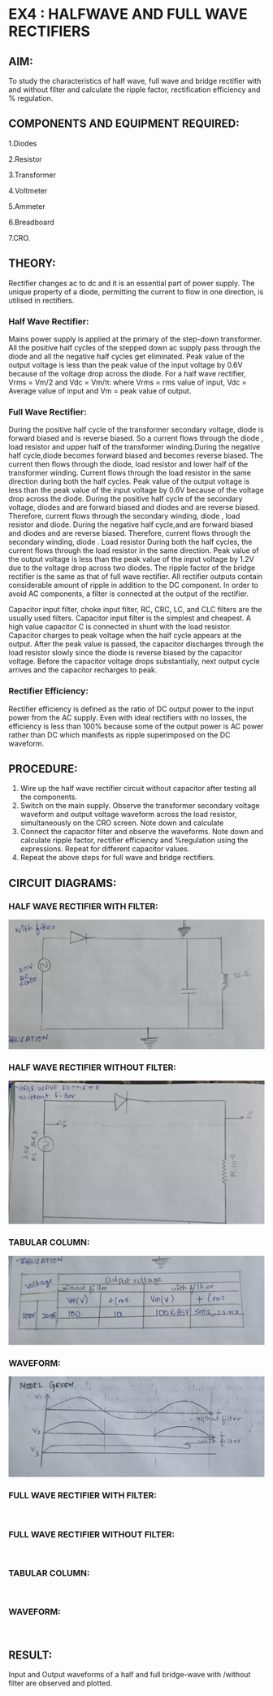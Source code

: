 # EX4 : HALFWAVE AND FULL WAVE RECTIFIERS
## AIM: 
To study the characteristics of half wave, full wave and bridge rectifier with and without filter and calculate the ripple factor, rectification efficiency and % regulation.

## COMPONENTS  AND  EQUIPMENT  REQUIRED: 
1.Diodes

2.Resistor

3.Transformer

4.Voltmeter

5.Ammeter

6.Breadboard 

7.CRO.

## THEORY: 
Rectifier changes ac to dc and it is an essential part of power supply. The unique property of a diode, permitting the current to flow in one direction, is utilised in rectifiers.

### Half Wave Rectifier:
Mains power supply is applied at the primary of the step-down transformer. All the positive half cycles of the stepped down ac supply pass through the diode and all the negative half cycles get eliminated. Peak value of the output voltage is less than the peak value of the input voltage by 0.6V because of the voltage drop across the diode.
For a half wave rectifier, Vrms = Vm/2 and Vdc = Vm/π: where Vrms = rms value of input, Vdc = Average value of input and Vm = peak value of output.


### Full Wave Rectifier:
During the positive half cycle of the transformer secondary voltage, diode is forward biased and is reverse biased. So a current flows through the diode     , load resistor and upper half of the transformer winding.During the  negative  half  cycle,diode becomes  forward  biased  and becomes reverse biased. The current then flows through the diode, load resistor and lower half of the transformer winding. Current flows through the load resistor in the same direction during both the half cycles. Peak value of the output voltage is less than the peak value of the input voltage by 0.6V because of the voltage drop across the diode.
During the positive half cycle of the secondary voltage, diodes and are forward biased and diodes and are reverse biased. Therefore, current flows through the secondary winding, diode , load resistor and diode. During the negative half cycle,and are forward biased and diodes and are reverse biased. Therefore, current flows through the secondary winding, diode . Load resistor During both the half cycles, the current flows through the load resistor in the same direction. Peak value of the output voltage is less than the peak value of the input voltage by 1.2V due to the voltage drop across two diodes. The ripple factor of the bridge rectifier is the same as that of full wave rectifier.
All rectifier outputs contain considerable amount of ripple in addition to the DC component. In order to avoid AC components, a filter is connected at the output of the rectifier.

Capacitor input filter, choke input filter, RC, CRC, LC, and CLC filters are the usually used filters. Capacitor input filter is the simplest and cheapest. A high value capacitor C is connected in shunt with the load resistor. Capacitor charges to peak voltage when the half cycle appears at the output. After the peak value is passed, the capacitor discharges through the load resistor slowly since the diode is reverse biased by the capacitor voltage. Before the capacitor voltage drops substantially, next output cycle arrives and the capacitor recharges to peak.

### Rectifier Efficiency:
Rectifier efficiency is defined as the ratio of DC output power to the input power from the AC supply. Even with ideal rectifiers with no losses, the efficiency is less than 100% because some of the output power is AC power rather than DC which manifests as ripple superimposed on the DC waveform.

## PROCEDURE:
1.   Wire up the half wave rectifier circuit without capacitor after testing all the components.
2.   Switch on the main supply. Observe the transformer secondary voltage waveform and output voltage waveform across the load resistor, simultaneously on the CRO screen. Note down  and calculate
3.   Connect the capacitor filter and observe the waveforms. Note down and calculate ripple factor, rectifier efficiency and %regulation using the expressions. Repeat for different capacitor values.
4.   Repeat the above steps for full wave and bridge rectifiers.

## CIRCUIT DIAGRAMS:
### HALF WAVE RECTIFIER WITH FILTER:
![](2.jpeg)
### HALF WAVE RECTIFIER WITHOUT FILTER:
![](1.jpeg)
### TABULAR COLUMN:
![](3.jpeg)
### WAVEFORM:
![](4.jpeg)
### FULL WAVE RECTIFIER WITH FILTER:
![]()
### FULL WAVE RECTIFIER WITHOUT FILTER:
![]()
### TABULAR COLUMN:
![]()
### WAVEFORM:
![]()
## RESULT:
Input and Output waveforms of a half and full bridge-wave with /without filter are observed and plotted.
